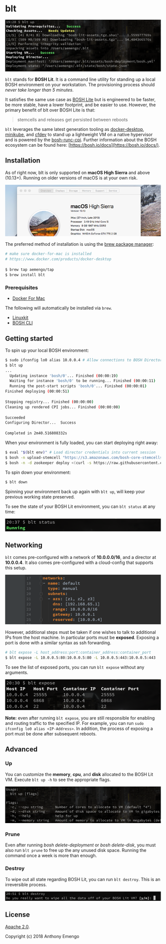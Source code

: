 # blt

![install](images/install.png)

`blt` stands for **BOSH Lit**. It is a command line utility for standing up a local BOSH environment on your workstation. The provisioning process should *never take longer than 5 minutes*.

It satisfies the same use case as [BOSH Lite](https://bosh.io/docs/bosh-lite/) but is engineered to be faster, be more stable, have a lower footprint, and be easier to use. However, the primary benefit of blt over BOSH Lite is that:

> stemcells and releases get persisted between reboots

`blt` leverages the same latest generation tooling as [docker-desktop](https://www.docker.com/products/docker-desktop), [minikube](https://kubernetes.io/docs/tasks/tools/install-minikube/), and [cfdev](https://github.com/cloudfoundry-incubator/cfdev) to stand up a lightweight VM on a native hypervisor and is powered by the [bosh-runc-cpi](https://github.com/aemengo/bosh-runc-cpi-release). Further information about the BOSH ecosystem can be found here: [https://bosh.io/docs](https://bosh.io/docs/).

## Installation

As of right now, blt is only supported on **macOS High Sierra** and above (10.13+). Running on older versions of macOS is at your own risk.

![high-sierra](images/high-sierra.png)

The preferred method of installation is using the [brew package manager](https://brew.sh):

```bash
# make sure docker-for-mac is installed
# https://www.docker.com/products/docker-desktop

$ brew tap aemengo/tap
$ brew install blt
```

### Prerequisites

* [Docker For Mac](https://www.docker.com/products/docker-desktop)

The following will automatically be installed via `brew`.

* [Linuxkit](https://github.com/linuxkit/linuxkit)
* [BOSH CLI](https://bosh.io/docs/cli-v2/)

## Getting started

To spin up your local BOSH environment:

```bash
$ sudo ifconfig lo0 alias 10.0.0.4 # Allow connections to BOSH Director
$ blt up
...
  Updating instance 'bosh/0'... Finished (00:00:19)
  Waiting for instance 'bosh/0' to be running... Finished (00:00:11)
  Running the post-start scripts 'bosh/0'... Finished (00:00:01)
Finished deploying (00:00:51)

Stopping registry... Finished (00:00:00)
Cleaning up rendered CPI jobs... Finished (00:00:00)

Succeeded
Configuring Director...  Success

Completed in 2m40.516808332s
```
When your environment is fully loaded, you can start deploying right away:

```bash
$ eval "$(blt env)" # Load director credentials into current session
$ bosh -n upload-stemcell "https://s3.amazonaws.com/bosh-core-stemcells/warden/bosh-stemcell-3586.40-warden-boshlite-ubuntu-trusty-go_agent.tgz"
$ bosh -n -d zookeeper deploy <(curl -s https://raw.githubusercontent.com/cppforlife/zookeeper-release/master/manifests/zookeeper.yml)
```

To spin down your environment:

```bash
$ blt down
```

Spinning your environment back up again with `blt up`, will keep your previous working state preserved.

To see the state of your BOSH Lit environment, you can `blt status` at any time:

![blt-status](images/blt-status.png)

## Networking

`blt` comes pre-configured with a network of **10.0.0.0/16**, and a director at **10.0.0.4**. It also comes pre-configured with a cloud-config that supports this setup.

![cloud-config](images/cloud-config.yml)

However, additional steps must be taken if one wishes to talk to additional IPs from the host machine. In particular ports must be **exposed**. Exposing a port is done with a similar syntax as ssh forwarding.

```bash
# blt expose -L host_address:port:container_address:container_port
$ blt expose -L 10.0.0.5:80:10.0.0.5:80 -L 10.0.0.5:443:10.0.0.5:443
```

To see the list of exposed ports, you can run `blt expose` without any arguments.

![blt-expose](images/blt-expose.png)

**Note:** even after running `blt expose`, you are still responsible for enabling and routing traffic to the specified IP. For example, you can run `sudo ifconfig lo0 alias <IP-Address>`. In addition, the process of exposing a port must be done after subsequent reboots.

## Advanced

### Up

You can customize the **memory**, **cpu**, and **disk** allocated to the BOSH Lit VM. Execute `blt up -h` to see the appropriate flags.

![blt-up-custom](images/blt-up-custom.png)

### Prune

Even after running *bosh delete-deployment* or *bosh delete-disk*, you must also run `blt prune` to free up the any unused disk space. Running the command once a week is more than enough.

### Destroy

To wipe out all state regarding BOSH Lit, you can run `blt destroy`. This is an irreversible process.

![blt-destroy](images/blt-destroy.png)

## License

[Apache 2.0](LICENSE).

Copyright (c) 2018 Anthony Emengo